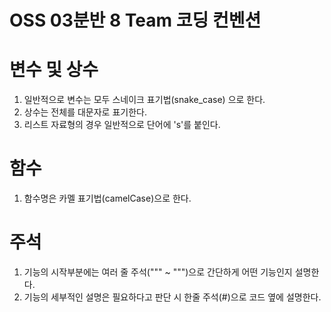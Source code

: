 # OSS 03분반 8 Team 코딩 컨벤션

# 변수 및 상수
1. 일반적으로 변수는 모두 스네이크 표기법(snake_case) 으로 한다.
2. 상수는 전체를 대문자로 표기한다.
3. 리스트 자료형의 경우 일반적으로 단어에 's'를 붙인다.

# 함수
1. 함수명은 카멜 표기법(camelCase)으로 한다.

# 주석
1. 기능의 시작부분에는 여러 줄 주석(""" ~ """)으로 간단하게 어떤 기능인지 설명한다.
2. 기능의 세부적인 설명은 필요하다고 판단 시 한줄 주석(#)으로 코드 옆에 설명한다.